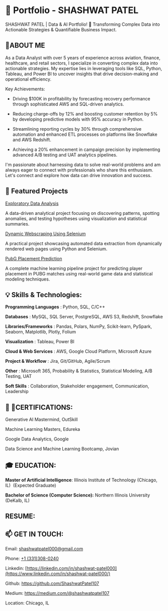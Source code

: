 # 💼 Portfolio - SHASHWAT PATEL

SHASHWAT PATEL | Data & AI Portfolio! 🚀 Transforming Complex Data into Actionable Strategies & Quantifiable Business Impact.


## 📌ABOUT ME
As a Data Analyst with over 5 years of experience across aviation, finance, healthcare, and retail sectors, I specialize in converting complex data into actionable strategies. My expertise lies in leveraging tools like SQL, Python, Tableau, and Power BI to uncover insights that drive decision-making and operational efficiency.

Key Achievements:

- Driving $100K in profitability by forecasting recovery performance through sophisticated AWS and 
 SQL-driven analytics.

- Reducing charge-offs by 12% and boosting customer retention by 5% by developing predictive 
 models with 95% accuracy in Python.

- Streamlining reporting cycles by 30% through comprehensive automation and enhanced ETL 
 processes on platforms like Snowflake and AWS Redshift.

- Achieving a 20% enhancement in campaign precision by implementing advanced A/B testing and 
 UAT analytics pipelines.

I'm passionate about harnessing data to solve real-world problems and am always eager to connect with professionals who share this enthusiasm. Let's connect and explore how data can drive innovation and success.

## 🚀 Featured Projects

[Exploratory Data Analysis](https://github.com/ShashwatPatel107/Exploratory-Data-Analysis-EDA)

A data-driven analytical project focusing on discovering patterns, spotting anomalies, and testing hypotheses using visualization and statistical summaries.


[Dynamic Webscraping Using Selenium](https://github.com/ShashwatPatel107/Web-Scraping-Dynamic-website-using-Selenium)

A practical project showcasing automated data extraction from dynamically rendered web pages using Python and Selenium.


[PubG Placement Prediction](https://github.com/ShashwatPatel107/PubG_Placement_Prediction)

A complete machine learning pipeline project for predicting player placement in PUBG matches using real-world game data and statistical modeling techniques.


## 💡 Skills & Technologies:
**Programming Languages** : Python, SQL, C/C++

**Databases** : MySQL, SQL Server, PostgreSQL, AWS S3, Redshift, Snowflake

**Libraries/Frameworks** : Pandas, Polars, NumPy, Scikit-learn, PySpark, Seaborn, Matplotlib, Plotly, Folium

**Visualization** : Tableau, Power BI

**Cloud & Web Services** : AWS, Google Cloud Platform, Microsoft Azure

**Project & Workflow** : Jira, Git/GitHub, Agile/Scrum

**Other** : Microsoft 365, Probability & Statistics, Statistical Modeling, A/B Testing, UAT

**Soft Skills** : Collaboration, Stakeholder engagement, Communication, Leadership




## 📜 🔖CERTIFICATIONS:

Generative AI Mastermind, OutSkill

Machine Learning Masters, Edureka​​​​​​​​​

Google Data Analytics, Google​​​​​​​​​​​

Data Science and Machine Learning Bootcamp, Jovian

## 🎓 EDUCATION:
**Master of Artificial Intelligence**: Illinois Institute of Technology (Chicago, IL) ​​​ (Expected Graduate)

**Bachelor of Science (Computer Science):** Northern Illinois University (DeKalb, IL) ​

## RESUME:
## 📫 GET IN TOUCH:
Email: shashwatpatel000@gmail.com

Phone: [+1 (331)308-0240](tel:+13313080240)

Linkedin: [https://linkedin.com/in/shashwat-patel000](https://www.linkedin.com/in/shashwat-patel000/)

Github: https://github.com/ShashwatPatel107

Medium: https://medium.com/@shashwatpatel107

Location: Chicago, IL


